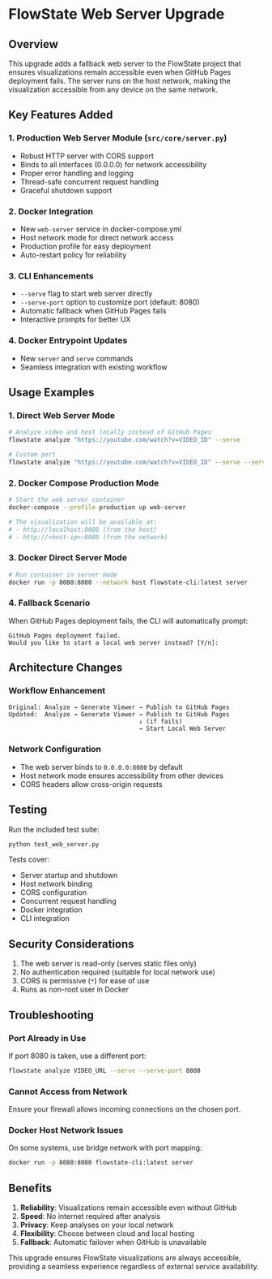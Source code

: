# FlowState Web Server Upgrade

## Overview

This upgrade adds a fallback web server to the FlowState project that ensures visualizations remain accessible even when GitHub Pages deployment fails. The server runs on the host network, making the visualization accessible from any device on the same network.

## Key Features Added

### 1. **Production Web Server Module** (`src/core/server.py`)
- Robust HTTP server with CORS support
- Binds to all interfaces (0.0.0.0) for network accessibility
- Proper error handling and logging
- Thread-safe concurrent request handling
- Graceful shutdown support

### 2. **Docker Integration**
- New `web-server` service in docker-compose.yml
- Host network mode for direct network access
- Production profile for easy deployment
- Auto-restart policy for reliability

### 3. **CLI Enhancements**
- `--serve` flag to start web server directly
- `--serve-port` option to customize port (default: 8080)
- Automatic fallback when GitHub Pages fails
- Interactive prompts for better UX

### 4. **Docker Entrypoint Updates**
- New `server` and `serve` commands
- Seamless integration with existing workflow

## Usage Examples

### 1. Direct Web Server Mode
```bash
# Analyze video and host locally instead of GitHub Pages
flowstate analyze "https://youtube.com/watch?v=VIDEO_ID" --serve

# Custom port
flowstate analyze "https://youtube.com/watch?v=VIDEO_ID" --serve --serve-port 3000
```

### 2. Docker Compose Production Mode
```bash
# Start the web server container
docker-compose --profile production up web-server

# The visualization will be available at:
# - http://localhost:8080 (from the host)
# - http://<host-ip>:8080 (from the network)
```

### 3. Docker Direct Server Mode
```bash
# Run container in server mode
docker run -p 8080:8080 --network host flowstate-cli:latest server
```

### 4. Fallback Scenario
When GitHub Pages deployment fails, the CLI will automatically prompt:
```
GitHub Pages deployment failed.
Would you like to start a local web server instead? [Y/n]:
```

## Architecture Changes

### Workflow Enhancement
```
Original: Analyze → Generate Viewer → Publish to GitHub Pages
Updated:  Analyze → Generate Viewer → Publish to GitHub Pages
                                    ↓ (if fails)
                                    → Start Local Web Server
```

### Network Configuration
- The web server binds to `0.0.0.0:8080` by default
- Host network mode ensures accessibility from other devices
- CORS headers allow cross-origin requests

## Testing

Run the included test suite:
```bash
python test_web_server.py
```

Tests cover:
- Server startup and shutdown
- Host network binding
- CORS configuration
- Concurrent request handling
- Docker integration
- CLI integration

## Security Considerations

1. The web server is read-only (serves static files only)
2. No authentication required (suitable for local network use)
3. CORS is permissive (`*`) for ease of use
4. Runs as non-root user in Docker

## Troubleshooting

### Port Already in Use
If port 8080 is taken, use a different port:
```bash
flowstate analyze VIDEO_URL --serve --serve-port 8888
```

### Cannot Access from Network
Ensure your firewall allows incoming connections on the chosen port.

### Docker Host Network Issues
On some systems, use bridge network with port mapping:
```bash
docker run -p 8080:8080 flowstate-cli:latest server
```

## Benefits

1. **Reliability**: Visualizations remain accessible even without GitHub
2. **Speed**: No internet required after analysis
3. **Privacy**: Keep analyses on your local network
4. **Flexibility**: Choose between cloud and local hosting
5. **Fallback**: Automatic failover when GitHub is unavailable

This upgrade ensures FlowState visualizations are always accessible, providing a seamless experience regardless of external service availability.